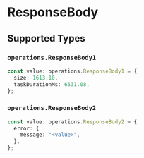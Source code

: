 # ResponseBody


## Supported Types

### `operations.ResponseBody1`

```typescript
const value: operations.ResponseBody1 = {
  size: 1613.10,
  taskDurationMs: 6531.08,
};
```

### `operations.ResponseBody2`

```typescript
const value: operations.ResponseBody2 = {
  error: {
    message: "<value>",
  },
};
```

